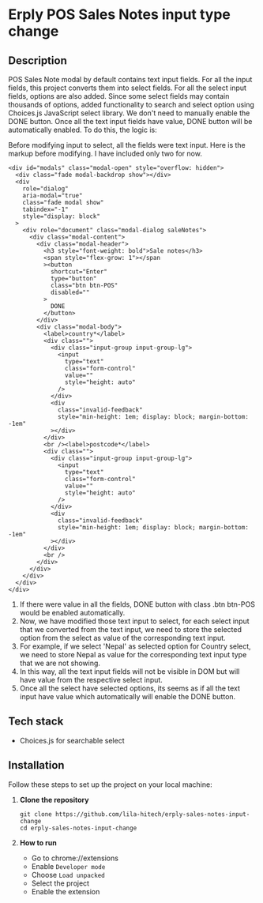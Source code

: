 # Erply POS Sales Notes input type change

## Description

POS Sales Note modal by default contains text input fields.
For all the input fields, this project converts them into select fields.
For all the select input fields, options are also added.
Since some select fields may contain thousands of options, added functionality to search and select option
using Choices.js JavaScript select library.
We don't need to manually enable the DONE button.
Once all the text input fields have value, DONE button will be automatically enabled.
To do this, the logic is:

Before modifying input to select, all the fields were text input. Here is the markup before modifying. I have included only two for now.

```
<div id="modals" class="modal-open" style="overflow: hidden">
  <div class="fade modal-backdrop show"></div>
  <div
    role="dialog"
    aria-modal="true"
    class="fade modal show"
    tabindex="-1"
    style="display: block"
  >
    <div role="document" class="modal-dialog saleNotes">
      <div class="modal-content">
        <div class="modal-header">
          <h3 style="font-weight: bold">Sale notes</h3>
          <span style="flex-grow: 1"></span
          ><button
            shortcut="Enter"
            type="button"
            class="btn btn-POS"
            disabled=""
          >
            DONE
          </button>
        </div>
        <div class="modal-body">
          <label>country*</label>
          <div class="">
            <div class="input-group input-group-lg">
              <input
                type="text"
                class="form-control"
                value=""
                style="height: auto"
              />
            </div>
            <div
              class="invalid-feedback"
              style="min-height: 1em; display: block; margin-bottom: -1em"
            ></div>
          </div>
          <br /><label>postcode*</label>
          <div class="">
            <div class="input-group input-group-lg">
              <input
                type="text"
                class="form-control"
                value=""
                style="height: auto"
              />
            </div>
            <div
              class="invalid-feedback"
              style="min-height: 1em; display: block; margin-bottom: -1em"
            ></div>
          </div>
          <br />
        </div>
      </div>
    </div>
  </div>
</div>
```

1. If there were value in all the fields, DONE button with class .btn btn-POS would be enabled automatically.
2. Now, we have modified those text input to select, for each select input that we converted from the text input, we need to store the selected option from the select as value of the corresponding text input.
3. For example, if we select 'Nepal' as selected option for Country select, we need to store Nepal as value for the corresponding text input type that we are not showing.
4. In this way, all the text input fields will not be visible in DOM but will have value from the respective select input.
5. Once all the select have selected options, its seems as if all the text input have value which automatically will enable the DONE button.

## Tech stack

- Choices.js for searchable select

## Installation

Follow these steps to set up the project on your local machine:

1. **Clone the repository**

   ```
   git clone https://github.com/lila-hitech/erply-sales-notes-input-change
   cd erply-sales-notes-input-change
   ```

2. **How to run**

   - Go to chrome://extensions
   - Enable `Developer mode`
   - Choose `Load unpacked`
   - Select the project
   - Enable the extension
